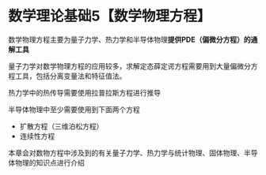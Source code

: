 # 数学理论基础5【数学物理方程】

数学物理方程主要为量子力学、热力学和半导体物理**提供PDE（偏微分方程）的通解工具**

量子力学对数学物理方程的应用较多，求解定态薛定谔方程需要用到大量偏微分方程工具，包括分离变量法和特征值法。

热力学中的热传导需要使用拉普拉斯方程进行推导

半导体物理中至少需要使用到下面两个方程

* 扩散方程（三维泊松方程）
* 连续性方程

本章会对数物方程中涉及到的有关量子力学、热力学与统计物理、固体物理、半导体物理的知识点进行介绍

